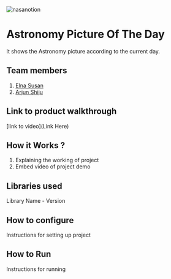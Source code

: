 ![nasanotion](https://github.com/user-attachments/assets/f5e65cb8-48c0-4dc0-b757-bf3569f32d2f)

# Astronomy Picture Of The Day
It shows the Astronomy picture according to the current day.
 
## Team members
1. [Elna Susan](https://github.com/Elnasusan26)
2. [Arjun Shiju](https://github.com/Godly-arj)

## Link to product walkthrough
[link to video](Link Here)

## How it Works ?
1. Explaining the working of project
2. Embed video of project demo

## Libraries used
Library Name - Version

## How to configure
Instructions for setting up project

## How to Run
Instructions for running